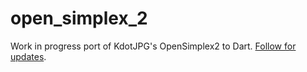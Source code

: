 # open_simplex_2

Work in progress port of KdotJPG's OpenSimplex2 to Dart.
[Follow for updates](https://twitter.com/creativemaybeno).
